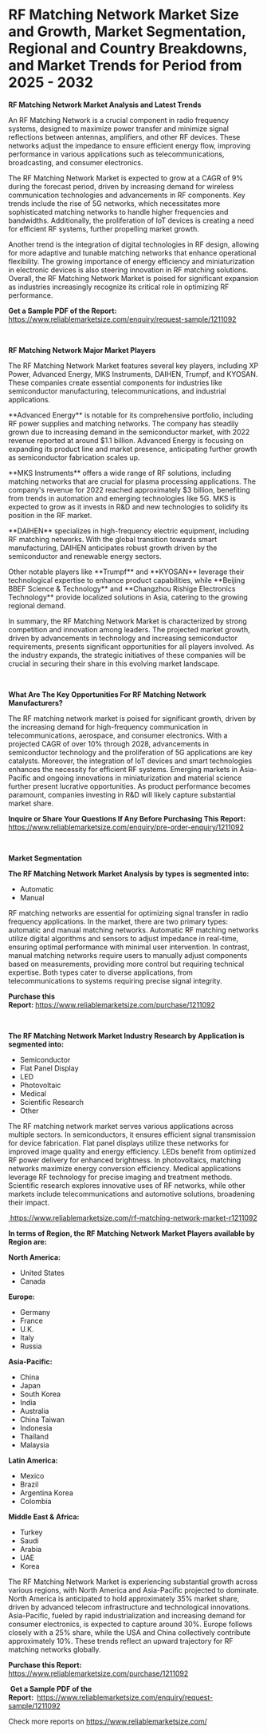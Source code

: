 <p><h1>RF Matching Network Market Size and Growth, Market Segmentation, Regional and Country Breakdowns, and Market Trends for Period from 2025 -  2032</h1></p><p><strong>RF Matching Network Market Analysis and Latest Trends</strong></p>
<p><p>An RF Matching Network is a crucial component in radio frequency systems, designed to maximize power transfer and minimize signal reflections between antennas, amplifiers, and other RF devices. These networks adjust the impedance to ensure efficient energy flow, improving performance in various applications such as telecommunications, broadcasting, and consumer electronics.</p><p>The RF Matching Network Market is expected to grow at a CAGR of 9% during the forecast period, driven by increasing demand for wireless communication technologies and advancements in RF components. Key trends include the rise of 5G networks, which necessitates more sophisticated matching networks to handle higher frequencies and bandwidths. Additionally, the proliferation of IoT devices is creating a need for efficient RF systems, further propelling market growth.</p><p>Another trend is the integration of digital technologies in RF design, allowing for more adaptive and tunable matching networks that enhance operational flexibility. The growing importance of energy efficiency and miniaturization in electronic devices is also steering innovation in RF matching solutions. Overall, the RF Matching Network Market is poised for significant expansion as industries increasingly recognize its critical role in optimizing RF performance.</p></p>
<p><strong>Get a Sample PDF of the Report:&nbsp;</strong> <a href="https://www.reliablemarketsize.com/enquiry/request-sample/1211092?utm_campaign=3528&utm_medium=2&utm_source=Github&utm_content=ia&utm_term=24032025&utm_id=rf-matching-network">https://www.reliablemarketsize.com/enquiry/request-sample/1211092</a></p>
<p>&nbsp;</p>
<p><strong>RF Matching Network Major Market Players</strong></p>
<p><p>The RF Matching Network Market features several key players, including XP Power, Advanced Energy, MKS Instruments, DAIHEN, Trumpf, and KYOSAN. These companies create essential components for industries like semiconductor manufacturing, telecommunications, and industrial applications.</p><p>**Advanced Energy** is notable for its comprehensive portfolio, including RF power supplies and matching networks. The company has steadily grown due to increasing demand in the semiconductor market, with 2022 revenue reported at around $1.1 billion. Advanced Energy is focusing on expanding its product line and market presence, anticipating further growth as semiconductor fabrication scales up.</p><p>**MKS Instruments** offers a wide range of RF solutions, including matching networks that are crucial for plasma processing applications. The company's revenue for 2022 reached approximately $3 billion, benefiting from trends in automation and emerging technologies like 5G. MKS is expected to grow as it invests in R&D and new technologies to solidify its position in the RF market.</p><p>**DAIHEN** specializes in high-frequency electric equipment, including RF matching networks. With the global transition towards smart manufacturing, DAIHEN anticipates robust growth driven by the semiconductor and renewable energy sectors.</p><p>Other notable players like **Trumpf** and **KYOSAN** leverage their technological expertise to enhance product capabilities, while **Beijing BBEF Science & Technology** and **Changzhou Rishige Electronics Technology** provide localized solutions in Asia, catering to the growing regional demand.</p><p>In summary, the RF Matching Network Market is characterized by strong competition and innovation among leaders. The projected market growth, driven by advancements in technology and increasing semiconductor requirements, presents significant opportunities for all players involved. As the industry expands, the strategic initiatives of these companies will be crucial in securing their share in this evolving market landscape.</p></p>
<p>&nbsp;</p>
<p><strong>What Are The Key Opportunities For RF Matching Network Manufacturers?</strong></p>
<p><p>The RF matching network market is poised for significant growth, driven by the increasing demand for high-frequency communication in telecommunications, aerospace, and consumer electronics. With a projected CAGR of over 10% through 2028, advancements in semiconductor technology and the proliferation of 5G applications are key catalysts. Moreover, the integration of IoT devices and smart technologies enhances the necessity for efficient RF systems. Emerging markets in Asia-Pacific and ongoing innovations in miniaturization and material science further present lucrative opportunities. As product performance becomes paramount, companies investing in R&D will likely capture substantial market share.</p></p>
<p><strong>Inquire or Share Your Questions If Any Before Purchasing This Report:</strong> <a href="https://www.reliablemarketsize.com/enquiry/pre-order-enquiry/1211092?utm_campaign=3528&utm_medium=2&utm_source=Github&utm_content=ia&utm_term=24032025&utm_id=rf-matching-network">https://www.reliablemarketsize.com/enquiry/pre-order-enquiry/1211092</a></p>
<p>&nbsp;</p>
<p><strong>Market Segmentation</strong></p>
<p><strong>The RF Matching Network Market Analysis by types is segmented into:</strong></p>
<p><ul><li>Automatic</li><li>Manual</li></ul></p>
<p><p>RF matching networks are essential for optimizing signal transfer in radio frequency applications. In the market, there are two primary types: automatic and manual matching networks. Automatic RF matching networks utilize digital algorithms and sensors to adjust impedance in real-time, ensuring optimal performance with minimal user intervention. In contrast, manual matching networks require users to manually adjust components based on measurements, providing more control but requiring technical expertise. Both types cater to diverse applications, from telecommunications to systems requiring precise signal integrity.</p></p>
<p><strong>Purchase this Report:&nbsp;</strong><a href="https://www.reliablemarketsize.com/purchase/1211092?utm_campaign=3528&utm_medium=2&utm_source=Github&utm_content=ia&utm_term=24032025&utm_id=rf-matching-network">https://www.reliablemarketsize.com/purchase/1211092</a></p>
<p>&nbsp;</p>
<p><strong>The RF Matching Network Market Industry Research by Application is segmented into:</strong></p>
<p><ul><li>Semiconductor</li><li>Flat Panel Display</li><li>LED</li><li>Photovoltaic</li><li>Medical</li><li>Scientific Research</li><li>Other</li></ul></p>
<p><p>The RF matching network market serves various applications across multiple sectors. In semiconductors, it ensures efficient signal transmission for device fabrication. Flat panel displays utilize these networks for improved image quality and energy efficiency. LEDs benefit from optimized RF power delivery for enhanced brightness. In photovoltaics, matching networks maximize energy conversion efficiency. Medical applications leverage RF technology for precise imaging and treatment methods. Scientific research explores innovative uses of RF networks, while other markets include telecommunications and automotive solutions, broadening their impact.</p></p>
<p><a href="https://www.reliablemarketsize.com/rf-matching-network-market-r1211092?utm_campaign=3528&utm_medium=2&utm_source=Github&utm_content=ia&utm_term=24032025&utm_id=rf-matching-network">&nbsp;https://www.reliablemarketsize.com/rf-matching-network-market-r1211092</a></p>
<p><strong>In terms of Region, the RF Matching Network Market Players available by Region are:</strong></p>
<p>
    <p> <strong> North America: </strong>
        <ul>
            <li>United States</li>
            <li>Canada</li>
        </ul>
        </p> 
    <p> <strong> Europe: </strong>
        <ul>
            <li>Germany</li>
            <li>France</li>
            <li>U.K.</li>
            <li>Italy</li>
            <li>Russia</li>
        </ul>
        </p> 
    <p> <strong> Asia-Pacific: </strong>
        <ul>
            <li>China</li>
            <li>Japan</li>
            <li>South Korea</li>
            <li>India</li>
            <li>Australia</li>
            <li>China Taiwan</li>
            <li>Indonesia</li>
            <li>Thailand</li>
            <li>Malaysia</li>
        </ul>
        </p> 
    <p> <strong> Latin America: </strong>
        <ul>
            <li>Mexico</li>
            <li>Brazil</li>
            <li>Argentina Korea</li>
            <li>Colombia</li>
        </ul>
        </p> 
    <p> <strong> Middle East & Africa: </strong>
        <ul>
            <li>Turkey</li>
            <li>Saudi</li>
            <li>Arabia</li>
            <li>UAE</li>
            <li>Korea</li>
        </ul>
    </p>
    </p>
<p><p>The RF Matching Network Market is experiencing substantial growth across various regions, with North America and Asia-Pacific projected to dominate. North America is anticipated to hold approximately 35% market share, driven by advanced telecom infrastructure and technological innovations. Asia-Pacific, fueled by rapid industrialization and increasing demand for consumer electronics, is expected to capture around 30%. Europe follows closely with a 25% share, while the USA and China collectively contribute approximately 10%. These trends reflect an upward trajectory for RF matching networks globally.</p></p>
<p><strong>Purchase this Report: </strong><a href="https://www.reliablemarketsize.com/purchase/1211092?utm_campaign=3528&utm_medium=2&utm_source=Github&utm_content=ia&utm_term=24032025&utm_id=rf-matching-network">https://www.reliablemarketsize.com/purchase/1211092</a></p>
<p>&nbsp;<strong>Get a Sample PDF of the Report:&nbsp;&nbsp;</strong><a href="https://www.reliablemarketsize.com/enquiry/request-sample/1211092?utm_campaign=3528&utm_medium=2&utm_source=Github&utm_content=ia&utm_term=24032025&utm_id=rf-matching-network">https://www.reliablemarketsize.com/enquiry/request-sample/1211092</a></p>
<p><strong></strong></p>
<p>Check more reports on <a href="https://www.reliablemarketsize.com/?utm_campaign=3528&utm_medium=2&utm_source=Github&utm_content=ia&utm_term=24032025&utm_id=rf-matching-network">https://www.reliablemarketsize.com/</a></p>